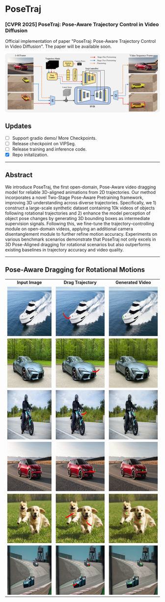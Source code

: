 # PoseTraj
### [CVPR 2025] PoseTraj: Pose-Aware Trajectory Control in Video Diffusion

Official implementation of paper "PoseTraj: Pose-Aware Trajectory Control in Video Diffusion".
The paper will be available soon.

<p align="center">
<img src="./assets/overview.jpg" width="800px"/>  
<br>
</p>


## **Updates**

<!--- [ ] Mar. 13, 2024. Release the train code in **three month**.-->
- [ ] Support gradio demo/ More Checkpoints.
- [ ] Release checkpoint on VIPSeg.
- [ ] Release training and inference code.
- [x] Repo initalization.

---

## Abstract
We introduce PoseTraj, the first open-domain, Pose-Aware video dragging model for reliable 3D-aligned animations from 2D trajectories. Our method incorporates a novel Two-Stage Pose-Aware Pretraining framework, improving 3D understanding across diverse trajectories. Specifically, we 1) construct a large-scale synthetic dataset containing 10k videos of objects following rotational trajectories and 2) enhance the model perception of object pose changes by generating 3D bounding boxes as intermediate supervision signals. Following this, we fine-tune the trajectory-controlling module on open-domain videos, applying an additional camera disentanglement module to further refine motion accuracy. Experiments on various benchmark scenarios demonstrate that PoseTraj not only excels in 3D Pose-Aligned dragging for rotational scenarios but also outperforms existing baselines in trajectory accuracy and video quality.

---

## Pose-Aware Dragging for Rotational Motions
<table class="center">
<tr>
    <td style="text-align:center;"><b>Input Image</b></td>
  <td style="text-align:center;"><b>Drag Trajectory</b></td>
      <td style="text-align:center;"><b>Generated Video</b></td>
</tr>
<tr>
  <td><img src="./assets/boat1.jpg" width="250" height="160"></td>
  <td><img src="./assets/boat1_traj.jpg" width="250" height="160"></td>         
  <td><img src="./assets/traj_boat1.gif" width="250" height="160"></td>
</tr>
<tr>
  <td><img src="./assets/car1.jpg" width="250" height="160"></td>
  <td><img src="./assets/car1_traj.jpg" width="250" height="160"></td>         
  <td><img src="./assets/traj_car1.gif" width="250" height="160"></td>
</tr>
<tr>
  <td><img src="./assets/motor1.jpg" width="250" height="160"></td>
  <td><img src="./assets/motor1_traj.jpg" width="250" height="160"></td>         
  <td><img src="./assets/traj_motor1.gif" width="250" height="160"></td>
</tr>
<tr>
  <td><img src="./assets/red_car.jpg" width="250" height="160"></td>
  <td><img src="./assets/red_car_traj.jpg" width="250" height="160"></td>         
  <td><img src="./assets/traj_red_car.gif" width="250" height="160"></td>
</tr>
<tr>
  <td><img src="./assets/two_dog.jpg" width="250" height="160"></td>
  <td><img src="./assets/two_dog_traj.jpg" width="250" height="160"></td>         
  <td><img src="./assets/traj_two_dog.gif" width="250" height="160"></td>
</tr>
<tr>
  <td><img src="./assets/two_car.jpg" width="250" height="160"></td>
  <td><img src="./assets/two_car_traj.jpg" width="250" height="160"></td>         
  <td><img src="./assets/traj_two_car.gif" width="250" height="160"></td>
</tr>

</table>
